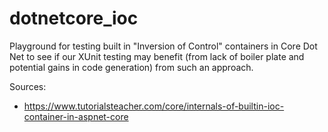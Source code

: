 # dotnetcore_ioc
Playground for testing built in "Inversion of Control" containers in Core Dot Net to see if our XUnit testing may benefit (from lack of boiler plate and potential gains in code generation) from such an approach. 


Sources:
- https://www.tutorialsteacher.com/core/internals-of-builtin-ioc-container-in-aspnet-core
